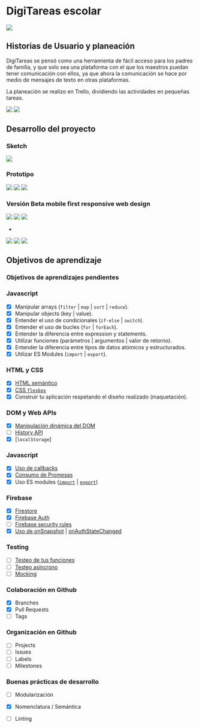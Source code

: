 # DigiTareas escolar
 <img src="/src/img/presentacion.png">

## Historias de Usuario y planeación

DigiTareas se pensó como una herramienta de fácil acceso para los padres de familia, y que solo 
sea una plataforma con el que los maestros puedan tener comunicación con ellos, ya que ahora la 
comunicación se hace por medio de mensajes de texto en otras plataformas.

La planeación se realizo en Trello, dividiendo las actividades en pequeñas tareas.

<img src="/src/img/historias usuario.png">

<img src="/src/img/trello.png">

## Desarrollo del proyecto

### Sketch

<img src="/src/img/sketches.png">

### Prototipo

<img src="/src/img/maq1.png">
<img src="/src/img/maq2.png">
<img src="/src/img/maq3.png">

### Versión Beta mobile first responsive web design

<img src="/src/img/app1.png">
<img src="/src/img/app2.png">
<img src="/src/img/app3.png">

-

<img src="/src/img/web1.png">
<img src="/src/img/web2.png">
<img src="/src/img/web3.png">

## Objetivos de aprendizaje

### Objetivos de aprendizajes pendientes

### Javascript

- [x] Manipular arrays (`filter` | `map` | `sort` | `reduce`).
- [X] Manipular objects (key | value).
- [X] Entender el uso de condicionales (`if-else` | `switch`).
- [X] Entender el uso de bucles (`for` | `forEach`).
- [X] Entender la diferencia entre expression y statements.
- [X] Utilizar funciones (parámetros | argumentos | valor de retorno).
- [X] Entender la diferencia entre tipos de datos atómicos y estructurados.
- [X] Utilizar ES Modules (`import` | `export`).

### HTML y CSS

* [X] [HTML semántico](https://developer.mozilla.org/en-US/docs/Glossary/Semantics#Semantics_in_HTML)
* [X] [CSS `flexbox`](https://css-tricks.com/snippets/css/a-guide-to-flexbox/)
* [X] Construir tu aplicación respetando el diseño realizado (maquetación).

### DOM y Web APIs

* [X] [Manipulación dinámica del DOM](https://developer.mozilla.org/es/docs/Referencia_DOM_de_Gecko/Introducci%C3%B3n)
* [ ] [History API](https://developer.mozilla.org/es/docs/DOM/Manipulando_el_historial_del_navegador)
* [X] [`localStorage`]

### Javascript

* [X] [Uso de callbacks](https://developer.mozilla.org/es/docs/Glossary/Callback_function)
* [X] [Consumo de Promesas](https://scotch.io/tutorials/javascript-promises-for-dummies#toc-consuming-promises)
* [X] Uso ES modules
([`import`](https://developer.mozilla.org/en-US/docs/Web/JavaScript/Reference/Statements/import)
| [`export`](https://developer.mozilla.org/en-US/docs/Web/JavaScript/Reference/Statements/export))

### Firebase

* [X] [Firestore](https://firebase.google.com/docs/firestore)
* [X] [Firebase Auth](https://firebase.google.com/docs/auth/web/start)
* [ ] [Firebase security rules](https://firebase.google.com/docs/rules)
* [X] [Uso de onSnapshot](https://firebase.google.com/docs/firestore/query-data/listen)
| [onAuthStateChanged](https://firebase.google.com/docs/auth/web/start#set_an_authentication_state_observer_and_get_user_data)

### Testing

* [ ] [Testeo de tus funciones](https://jestjs.io/docs/es-ES/getting-started)
* [ ] [Testeo asíncrono](https://jestjs.io/docs/es-ES/asynchronous)
* [ ] [Mocking](https://jestjs.io/docs/es-ES/manual-mocks)

### Colaboración en Github

* [X] Branches
* [X] Pull Requests
* [ ] Tags

### Organización en Github

* [ ] Projects
* [ ] Issues
* [ ] Labels
* [ ] Milestones

### Buenas prácticas de desarrollo

* [ ] Modularización
* [X] Nomenclatura / Semántica
* [ ] Linting

